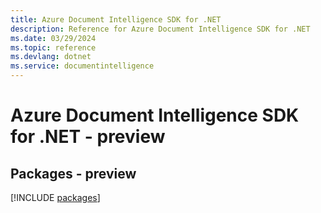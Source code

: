 ```yaml
---
title: Azure Document Intelligence SDK for .NET
description: Reference for Azure Document Intelligence SDK for .NET
ms.date: 03/29/2024
ms.topic: reference
ms.devlang: dotnet
ms.service: documentintelligence
---
```

# Azure Document Intelligence SDK for .NET - preview
## Packages - preview
[!INCLUDE [packages](document-intelligence-index.md)]